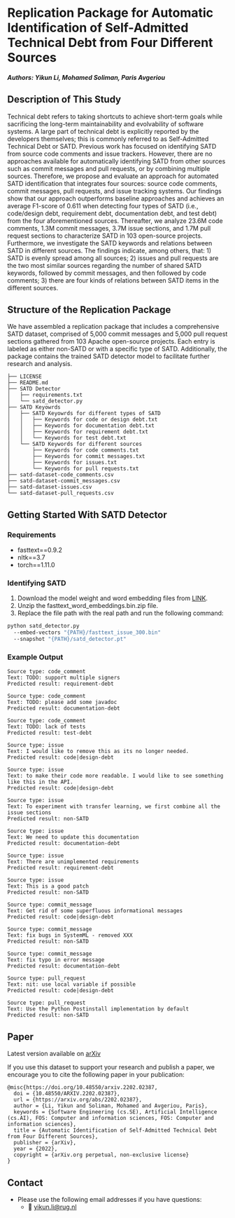 # Replication Package for Automatic Identification of Self-Admitted Technical Debt from Four Different Sources

##### Authors: Yikun Li, Mohamed Soliman, Paris Avgeriou


## Description of This Study

Technical debt refers to taking shortcuts to achieve short-term goals while sacrificing the long-term maintainability and evolvability of software systems. A large part of technical debt is explicitly reported by the developers themselves; this is commonly referred to as Self-Admitted Technical Debt or SATD. Previous work has focused on identifying SATD from source code comments and issue trackers. However, there are no approaches available for automatically identifying SATD from other sources such as commit messages and pull requests, or by combining multiple sources. Therefore, we propose and evaluate an approach for automated SATD identification that integrates four sources: source code comments, commit messages, pull requests, and issue tracking systems. 
Our findings show that our approach outperforms baseline approaches and achieves an average F1-score of 0.611 when detecting four types of SATD (i.e., code/design debt, requirement debt, documentation debt, and test debt) from the four aforementioned sources. Thereafter, we analyze 23.6M code comments, 1.3M commit messages, 3.7M issue sections, and 1.7M pull request sections to characterize SATD in 103 open-source projects. Furthermore, we investigate the SATD keywords and relations between SATD in different sources. The findings indicate, among others, that: 1) SATD is evenly spread among all sources; 2) issues and pull requests are the two most similar sources regarding the number of shared SATD keywords, followed by commit messages, and then followed by code comments; 3) there are four kinds of relations between SATD items in the different sources.


## Structure of the Replication Package

We have assembled a replication package that includes a comprehensive SATD dataset, comprised of 5,000 commit messages and 5,000 pull request sections gathered from 103 Apache open-source projects. Each entry is labeled as either non-SATD or with a specific type of SATD. Additionally, the package contains the trained SATD detector model to facilitate further research and analysis.

```
├── LICENSE
├── README.md
├── SATD Detector
│   ├── requirements.txt
│   └── satd_detector.py
├── SATD Keyowrds
│   ├── SATD Keyowrds for different types of SATD
│   │   ├── Keywords for code or design debt.txt
│   │   ├── Keywords for documentation debt.txt
│   │   ├── Keywords for requirement debt.txt
│   │   └── Keywords for test debt.txt
│   └── SATD Keywords for different sources
│       ├── Keywords for code comments.txt
│       ├── Keywords for commit messages.txt
│       ├── Keywords for issues.txt
│       └── Keywords for pull requests.txt
├── satd-dataset-code_comments.csv
├── satd-dataset-commit_messages.csv
├── satd-dataset-issues.csv
└── satd-dataset-pull_requests.csv
```


## Getting Started With SATD Detector

### Requirements

- fasttext==0.9.2
- nltk==3.7
- torch==1.11.0


### Identifying SATD

1. Download the model weight and word embedding files from [LINK](https://doi.org/10.5281/zenodo.6783762).
2. Unzip the fasttext_word_embeddings.bin.zip file.
3. Replace the file path with the real path and run the following command:

```bash
python satd_detector.py 
  --embed-vectors "{PATH}/fasttext_issue_300.bin"
  --snapshot "{PATH}/satd_detector.pt"
```


### Example Output

```
Source type: code_comment
Text: TODO: support multiple signers
Predicted result: requirement-debt

Source type: code_comment
Text: TODO: please add some javadoc
Predicted result: documentation-debt

Source type: code_comment
Text: TODO: lack of tests
Predicted result: test-debt

Source type: issue
Text: I would like to remove this as its no longer needed.
Predicted result: code|design-debt

Source type: issue
Text: to make their code more readable. I would like to see something like this in the API.
Predicted result: code|design-debt

Source type: issue
Text: To experiment with transfer learning, we first combine all the issue sections
Predicted result: non-SATD

Source type: issue
Text: We need to update this documentation
Predicted result: documentation-debt

Source type: issue
Text: There are unimplemented requirements
Predicted result: requirement-debt

Source type: issue
Text: This is a good patch
Predicted result: non-SATD

Source type: commit_message
Text: Get rid of some superfluous informational messages
Predicted result: code|design-debt

Source type: commit_message
Text: fix bugs in SystemML - removed XXX
Predicted result: non-SATD

Source type: commit_message
Text: fix typo in error message
Predicted result: documentation-debt

Source type: pull_request
Text: nit: use local variable if possible
Predicted result: code|design-debt

Source type: pull_request
Text: Use the Python Postinstall implementation by default
Predicted result: non-SATD
```


## Paper

Latest version available on [arXiv](https://arxiv.org/abs/2202.02387)

If you use this dataset to support your research and publish a paper, we encourage you to cite the following paper in your publication:

```
@misc{https://doi.org/10.48550/arxiv.2202.02387,
  doi = {10.48550/ARXIV.2202.02387},
  url = {https://arxiv.org/abs/2202.02387},
  author = {Li, Yikun and Soliman, Mohamed and Avgeriou, Paris},
  keywords = {Software Engineering (cs.SE), Artificial Intelligence (cs.AI), FOS: Computer and information sciences, FOS: Computer and information sciences},
  title = {Automatic Identification of Self-Admitted Technical Debt from Four Different Sources},
  publisher = {arXiv},
  year = {2022},
  copyright = {arXiv.org perpetual, non-exclusive license}
}
```


## Contact

- Please use the following email addresses if you have questions:
    - :email: <yikun.li@rug.nl>
